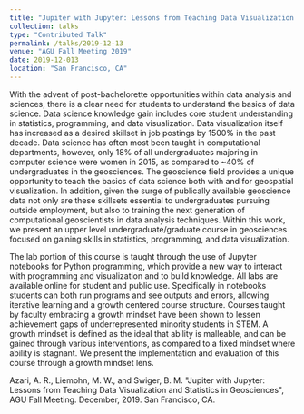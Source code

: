 ```yaml
---
title: "Jupiter with Jupyter: Lessons from Teaching Data Visualization and Statistics in Geosciences"
collection: talks
type: "Contributed Talk"
permalink: /talks/2019-12-13
venue: "AGU Fall Meeting 2019"
date: 2019-12-013
location: "San Francisco, CA"
---
```


With the advent of post-bachelorette opportunities within data analysis and sciences, there is a clear need for students to understand the basics of data science. Data science knowledge gain includes core student understanding in statistics, programming, and data visualization. Data visualization itself has increased as a desired skillset in job postings by 1500% in the past decade. Data science has often most been taught in computational departments, however, only 18% of all undergraduates majoring in computer science were women in 2015, as compared to ~40% of undergraduates in the geosciences. The geoscience field provides a unique opportunity to teach the basics of data science both with and for geospatial visualization. In addition, given the surge of publically available geoscience data not only are these skillsets essential to undergraduates pursuing outside employment, but also to training the next generation of computational geoscientists in data analysis techniques. Within this work, we present an upper level undergraduate/graduate course in geosciences focused on gaining skills in statistics, programming, and data visualization.

The lab portion of this course is taught through the use of Jupyter notebooks for Python programming, which provide a new way to interact with programming and visualization and to build knowledge. All labs are available online for student and public use. Specifically in notebooks students can both run programs and see outputs and errors, allowing iterative learning and a growth centered course structure. Courses taught by faculty embracing a growth mindset have been shown to lessen achievement gaps of underrepresented minority students in STEM. A growth mindset is defined as the ideal that ability is malleable, and can be gained through various interventions, as compared to a fixed mindset where ability is stagnant. We present the implementation and evaluation of this course through a growth mindset lens.

Azari, A. R., Liemohn, M. W., and Swiger, B. M. "Jupiter with Jupyter: Lessons from Teaching Data Visualization and Statistics in Geosciences", AGU Fall Meeting. December, 2019. San Francisco, CA.

